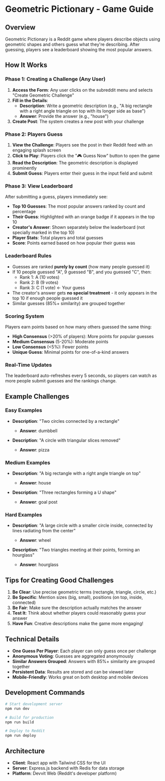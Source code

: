 # Geometric Pictionary - Game Guide

## Overview

Geometric Pictionary is a Reddit game where players describe objects using geometric shapes and others guess what they're describing. After guessing, players see a leaderboard showing the most popular answers.

## How It Works

### Phase 1: Creating a Challenge (Any User)

1. **Access the Form**: Any user clicks on the subreddit menu and selects "Create Geometric Challenge"
2. **Fill in the Details**:
   - **Description**: Write a geometric description (e.g., "A big rectangle with a right angle triangle on top with its longer side as base")
   - **Answer**: Provide the answer (e.g., "house")
3. **Create Post**: The system creates a new post with your challenge

### Phase 2: Players Guess

1. **View the Challenge**: Players see the post in their Reddit feed with an engaging splash screen
2. **Click to Play**: Players click the "🎮 Guess Now" button to open the game
3. **Read the Description**: The geometric description is displayed prominently
4. **Submit Guess**: Players enter their guess in the input field and submit

### Phase 3: View Leaderboard

After submitting a guess, players immediately see:

- **Top 10 Guesses**: The most popular answers ranked by count and percentage
- **Their Guess**: Highlighted with an orange badge if it appears in the top 10
- **Creator's Answer**: Shown separately below the leaderboard (not specially marked in the top 10)
- **Player Stats**: Total players and total guesses
- **Score**: Points earned based on how popular their guess was

### Leaderboard Rules

- Guesses are ranked **purely by count** (how many people guessed it)
- If 10 people guessed "A", 9 guessed "B", and you guessed "C", then:
  - Rank 1: A (10 votes)
  - Rank 2: B (9 votes)
  - Rank 3: C (1 vote) ← Your guess
- The creator's answer gets **no special treatment** - it only appears in the top 10 if enough people guessed it
- Similar guesses (85%+ similarity) are grouped together

### Scoring System

Players earn points based on how many others guessed the same thing:

- **High Consensus** (>20% of players): More points for popular guesses
- **Medium Consensus** (5-20%): Moderate points
- **Low Consensus** (<5%): Fewer points
- **Unique Guess**: Minimal points for one-of-a-kind answers

### Real-Time Updates

The leaderboard auto-refreshes every 5 seconds, so players can watch as more people submit guesses and the rankings change.

## Example Challenges

### Easy Examples
- **Description**: "Two circles connected by a rectangle"
  - **Answer**: dumbbell

- **Description**: "A circle with triangular slices removed"
  - **Answer**: pizza

### Medium Examples
- **Description**: "A big rectangle with a right angle triangle on top"
  - **Answer**: house

- **Description**: "Three rectangles forming a U shape"
  - **Answer**: goal post

### Hard Examples
- **Description**: "A large circle with a smaller circle inside, connected by lines radiating from the center"
  - **Answer**: wheel

- **Description**: "Two triangles meeting at their points, forming an hourglass"
  - **Answer**: hourglass

## Tips for Creating Good Challenges

1. **Be Clear**: Use precise geometric terms (rectangle, triangle, circle, etc.)
2. **Be Specific**: Mention sizes (big, small), positions (on top, inside, connected)
3. **Be Fair**: Make sure the description actually matches the answer
4. **Test It**: Think about whether players could reasonably guess your answer
5. **Have Fun**: Creative descriptions make the game more engaging!

## Technical Details

- **One Guess Per Player**: Each player can only guess once per challenge
- **Anonymous Voting**: Guesses are aggregated anonymously
- **Similar Answers Grouped**: Answers with 85%+ similarity are grouped together
- **Persistent Data**: Results are stored and can be viewed later
- **Mobile-Friendly**: Works great on both desktop and mobile devices

## Development Commands

```bash
# Start development server
npm run dev

# Build for production
npm run build

# Deploy to Reddit
npm run deploy
```

## Architecture

- **Client**: React app with Tailwind CSS for the UI
- **Server**: Express.js backend with Redis for data storage
- **Platform**: Devvit Web (Reddit's developer platform)
